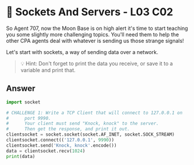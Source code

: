 # 🔌 Sockets And Servers - L03 C02

So Agent 707, now the Moon Base is on high alert it's time to start teaching you some slightly more challenging topics. You'll need them to help the other CPA agents deal with whatever is sending us those strange signals!

Let's start with sockets, a way of sending data over a network.

> 💡 Hint: Don't forget to print the data you receive, or save it to a variable and print that.

## Answer

```python
import socket

# CHALLENGE 1: Write a TCP Client that will connect to 127.0.0.1 on
#      port 9990.
#      Your client must send "Knock, knock" to the server.
#      Then get the response, and print it out.
clientsocket = socket.socket(socket.AF_INET, socket.SOCK_STREAM)
clientsocket.connect(('127.0.0.1', 9990))
clientsocket.send('Knock, knock'.encode())
data = clientsocket.recv(1024)
print(data)
```
